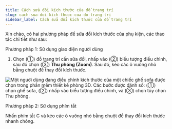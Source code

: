 ```yaml
---
title: Cách sửa đổi kích thước của đồ trang trí
slug: cach-sua-doi-kich-thuoc-cua-do-trang-tri
sidebar_label: Cách sửa đổi kích thước của đồ trang trí
---
```


Xin chào, có hai phương pháp để sửa đổi kích thước của phụ kiện, các thao tác chi tiết như sau:

Phương pháp 1: Sử dụng giao diện người dùng

1. Chọn (①) đồ trang trí cần sửa đổi, nhấp vào (②) biểu tượng điều chỉnh, sau đó chọn (③) **Thu phóng (Zoom)**. Sau đó, kéo các ô vuông nhỏ bằng chuột để thay đổi kích thước.

![Một người dùng đang điều chỉnh kích thước của một chiếc ghế sofa được chọn trong phần mềm thiết kế phòng 3D. Các bước được đánh số: (①) chọn ghế sofa, (②) nhấp vào biểu tượng điều chỉnh, và (③) chọn tùy chọn Thu phóng.](https://storage.googleapis.com/jegavn_kb/images/818317de-751e-47d2-8fc7-cea3c815d04a.png)

Phương pháp 2: Sử dụng phím tắt

Nhấn phím tắt C và kéo các ô vuông nhỏ bằng chuột để thay đổi kích thước nhanh chóng.